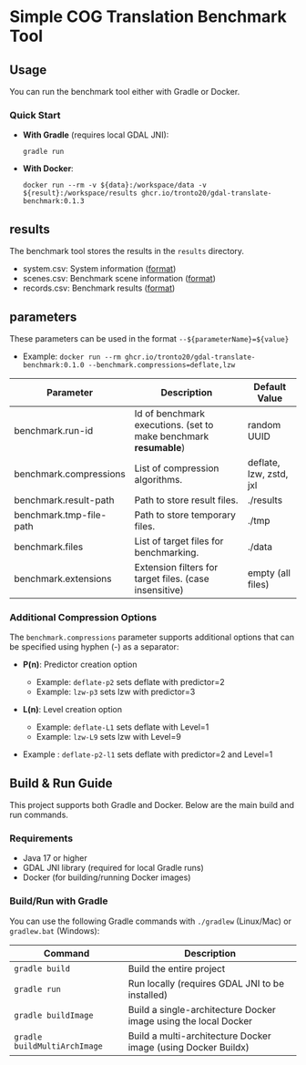 # Simple COG Translation Benchmark Tool

## Usage

You can run the benchmark tool either with Gradle or Docker.

### Quick Start

- **With Gradle** (requires local GDAL JNI):
  ```shell
  gradle run
  ```

- **With Docker**:
  ```shell
  docker run --rm -v ${data}:/workspace/data -v ${result}:/workspace/results ghcr.io/tronto20/gdal-translate-benchmark:0.1.3
  ```

## results

The benchmark tool stores the results in the `results` directory.

- system.csv: System information ([format](src/main/kotlin/ai/sianalytics/gdaltranslatebenchmark/data/SystemData.kt))
- scenes.csv: Benchmark scene
  information ([format](src/main/kotlin/ai/sianalytics/gdaltranslatebenchmark/data/Scene.kt))
- records.csv: Benchmark results ([format](src/main/kotlin/ai/sianalytics/gdaltranslatebenchmark/data/Record.kt))

## parameters

These parameters can be used in the format `--${parameterName}=${value}`

- Example: `docker run --rm ghcr.io/tronto20/gdal-translate-benchmark:0.1.0 --benchmark.compressions=deflate,lzw`

| Parameter               | Description                                                       | Default Value           |
|-------------------------|-------------------------------------------------------------------|-------------------------|
| benchmark.run-id        | Id of benchmark executions. (set to make benchmark **resumable**) | random UUID             |
| benchmark.compressions  | List of compression algorithms.                                   | deflate, lzw, zstd, jxl |
| benchmark.result-path   | Path to store result files.                                       | ./results               |
| benchmark.tmp-file-path | Path to store temporary files.                                    | ./tmp                   |
| benchmark.files         | List of target files for benchmarking.                            | ./data                  |
| benchmark.extensions    | Extension filters for target files. (case insensitive)            | empty (all files)       |

### Additional Compression Options

The `benchmark.compressions` parameter supports additional options that can be specified using hyphen (-) as a
separator:

- **P(n)**: Predictor creation option
    - Example: `deflate-p2` sets deflate with predictor=2
    - Example: `lzw-p3` sets lzw with predictor=3

- **L(n)**: Level creation option
    - Example: `deflate-L1` sets deflate with Level=1
    - Example: `lzw-L9` sets lzw with Level=9
- Example : `deflate-p2-l1` sets deflate with predictor=2 and Level=1

## Build & Run Guide

This project supports both Gradle and Docker. Below are the main build and run commands.

### Requirements
- Java 17 or higher
- GDAL JNI library (required for local Gradle runs)
- Docker (for building/running Docker images)

### Build/Run with Gradle

You can use the following Gradle commands with `./gradlew` (Linux/Mac) or `gradlew.bat` (Windows):

| Command                      | Description                                                      |
|------------------------------|------------------------------------------------------------------|
| `gradle build`               | Build the entire project                                         |
| `gradle run`                 | Run locally (requires GDAL JNI to be installed)                  |
| `gradle buildImage`          | Build a single-architecture Docker image using the local Docker  |
| `gradle buildMultiArchImage` | Build a multi-architecture Docker image (using Docker Buildx)    |